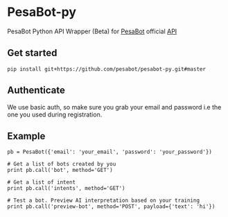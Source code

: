 # PesaBot-py

PesaBot Python API Wrapper (Beta) for [PesaBot](https://pesabot.com) official [API](https://pesabot.com/api/docs/)

## Get started

    pip install git+https://github.com/pesabot/pesabot-py.git#master
    
## Authenticate

We use basic auth, so make sure you grab your email and password i.e the one you used during registration.

## Example

    pb = PesaBot({'email': 'your_email', 'password': 'your_password'})

    # Get a list of bots created by you
    print pb.call('bot', method='GET')
    
    # Get a list of intent
    print pb.call('intents', method='GET')

    # Test a bot. Preview AI interpretation based on your training
    print pb.call('preview-bot', method='POST', payload={'text': 'hi'})